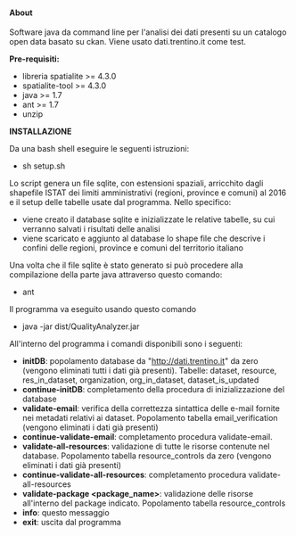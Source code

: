 #### About

Software java da command line per l'analisi dei dati presenti su un catalogo open data basato su ckan.
Viene usato dati.trentino.it come test.


**Pre-requisiti:**

  * libreria spatialite >= 4.3.0
  * spatialite-tool >= 4.3.0
  * java >= 1.7
  * ant >= 1.7
  * unzip


**INSTALLAZIONE**

Da una bash shell eseguire le seguenti istruzioni:

 * sh setup.sh

Lo script genera un file sqlite, con estensioni spaziali, arricchito dagli shapefile ISTAT dei limiti amministrativi (regioni, province e comuni) al 2016 e il setup delle tabelle usate dal programma.
Nello specifico:
 * viene creato il database sqlite e inizializzate le relative tabelle, su cui verranno salvati i risultati delle analisi
 * viene scaricato e aggiunto al database lo shape file che descrive i confini delle regioni, province e comuni del territorio italiano

Una volta che il file sqlite è stato generato si può procedere alla compilazione della parte java attraverso questo comando:
 * ant

Il programma va eseguito usando questo comando

 * java -jar dist/QualityAnalyzer.jar

All'interno del programma i comandi disponibili sono i seguenti:

 * **initDB**: popolamento database da "http://dati.trentino.it" da zero (vengono eliminati tutti i dati già presenti). Tabelle: dataset, resource, res_in_dataset, organization, org_in_dataset, dataset_is_updated
 * **continue-initDB**: completamento della procedura di inizializzazione del database
 * **validate-email**: verifica della correttezza sintattica delle e-mail fornite nei metadati relativi ai dataset. Popolamento tabella email_verification (vengono eliminati i dati già presenti)
 * **continue-validate-email**: completamento procedura validate-email.
 * **validate-all-resources**: validazione di tutte le risorse contenute nel database. Popolamento tabella resource_controls da zero (vengono eliminati i dati già presenti)
 * **continue-validate-all-resources**: completamento procedura validate-all-resources
 * **validate-package <package_name>**: validazione delle risorse all'interno del package indicato. Popolamento tabella resource_controls
 * **info**: questo messaggio
 * **exit**: uscita dal programma
